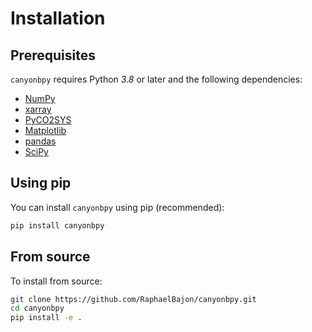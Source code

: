 # Installation

## Prerequisites

`canyonbpy` requires Python *3.8* or later and the following dependencies:

* [NumPy](https://numpy.org/doc/stable/)
* [xarray](https://docs.xarray.dev/en/stable/)
* [PyCO2SYS](https://pyco2sys.readthedocs.io/)
* [Matplotlib](https://matplotlib.org)
* [pandas](https://pandas.pydata.org/docs/)
* [SciPy](https://docs.scipy.org/doc/scipy/)

## Using pip

You can install `canyonbpy` using pip (recommended):

```bash
pip install canyonbpy
```

## From source

To install from source:

```bash
git clone https://github.com/RaphaelBajon/canyonbpy.git
cd canyonbpy
pip install -e .
```
